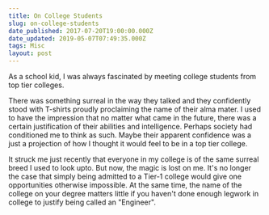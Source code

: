 ```yaml
---
title: On College Students
slug: on-college-students
date_published: 2017-07-20T19:00:00.000Z
date_updated: 2019-05-07T07:49:35.000Z
tags: Misc
layout: post
---
```


As a school kid, I was always fascinated by meeting college students from top tier colleges.

There was something surreal in the way they talked and they confidently stood with T-shirts proudly proclaiming the name of their alma mater. I used to have the impression that no matter what came in the future, there was a certain justification of their abilities and intelligence. Perhaps society had conditioned me to think as such. Maybe their apparent confidence was a just a projection of how I thought it would feel to be in a top tier college.

It struck me just recently that everyone in my college is of the same surreal breed I used to look upto. But now, the magic is lost on me. It\'s no longer the case that simply being admitted to a Tier-1 college would give one opportunities otherwise impossible. At the same time, the name of the college on your degree matters little if you haven\'t done enough legwork in college to justify being called an "Engineer".
